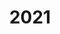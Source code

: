 ---
title: 2021
# hero: /images/posts/writing-posts/git.svg
menu:
  sidebar:
    name: 2021
    identifier: 2021
    # weight: 300
---